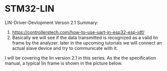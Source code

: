 # STM32-LIN
LIN-Driver-Devlopment
Verson 2.1 
Summary:
1. https://controllerstech.com/how-to-use-uart-in-esp32-esp-idf/
2. Basically we will see if the data transmitted is recognized as a valid lin frame by the analyzer. later in the upcoming tutorials we will connect an actual slave device and try to communicate with it.

I will be covering the lin version 2.1 in this series. As the the specification manual, a typical lin frame is shown in the picture below.



